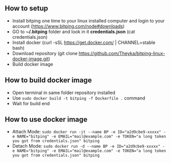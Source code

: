 ## How to setup

 - Install bitping one time to your linux installed computer and login to your account (https://www.bitping.com/node#downloads)
 - GO to **~/.bitping** folder and look in it **credentials.json** (cat credentials.json)
 - Install docker (curl -sSL https://get.docker.com/ | CHANNEL=stable bash)
 - Download repository (git clone https://github.com/Theyka/bitping-linux-docker-image.git)
 - Build docker image

## How to build docker image
- Open terminal in same folder repository installed
- Use ``sudo docker build -t bitping -f Dockerfile .`` command
- Wait for build end

## How to use docker image
- Attach Mode: `sudo docker run -it --name BP -e ID="a2d9cbe9-xxxxx" -e NAME="bitping" -e EMAIL="mail@example.com" -e TOKEN="a long token you got from credentials.json" bitping`
- Detach Mode: `sudo docker run -d --name BP -e ID="a2d9cbe9-xxxxx" -e NAME="bitping" -e EMAIL="mail@example.com" -e TOKEN="a long token you got from credentials.json" bitping`
